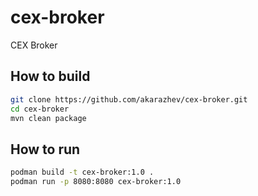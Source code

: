 # cex-broker

CEX Broker

## How to build

```bash
git clone https://github.com/akarazhev/cex-broker.git
cd cex-broker
mvn clean package
```

## How to run

```bash
podman build -t cex-broker:1.0 . 
podman run -p 8080:8080 cex-broker:1.0
```